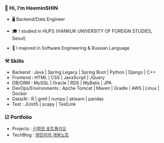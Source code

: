 ### 👋 Hi, I’m HeeminSHIN
* 🖥️ Backend/Data Engineer

* 🎓 I studied in HUFS (HANKUK UNIVERSITY OF FOREIGN STUDIES, Seoul) 

* 📃 I majored in Software Engineering & Russian Language 


### ⚒️ Skills
* Backend : Java | Spring Legacy | Spring Boot | Python | Django | C++
* Frontend : HTML | CSS | JavaScript | JQuery
* DB/ORM : MySQL | Oracle | RDS | MyBatis | JPA 
* DevOps/Environments : Apche Tomcat | Maven | Gradle | AWS | Linux | Docker 
* Data/AI : R | gretl | numpy | sklearn | pandas
* Test : JUnit5 | scapy | TestLink

### ☑ Portfolio
* Projects : [신희민 포트폴리오](https://github.com/Vida0822/portfolio?tab=readme-ov-file#%EC%8B%A0%ED%9D%AC%EB%AF%BC-%ED%8F%AC%ED%8A%B8%ED%8F%B4%EB%A6%AC%EC%98%A4)
* TechBlog : [희민이의 개발노트](https://vida0822.github.io/categories/)
